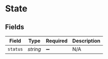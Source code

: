# State


## Fields

| Field              | Type               | Required           | Description        |
| ------------------ | ------------------ | ------------------ | ------------------ |
| `status`           | *string*           | :heavy_minus_sign: | N/A                |